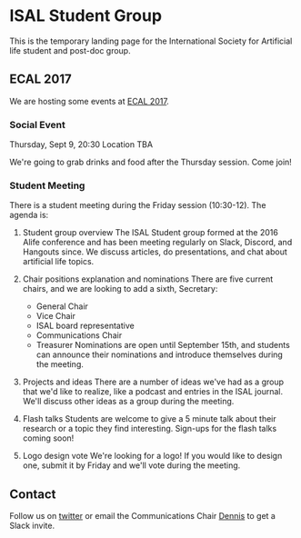 # ISAL Student Group

This is the temporary landing page for the International Society for Artificial
life student and post-doc group.

## ECAL 2017

We are hosting some events at [ECAL 2017](https://project.inria.fr/ecal2017/).

### Social Event

Thursday, Sept 9, 20:30
Location TBA

We're going to grab drinks and food after the Thursday session. Come join!

### Student Meeting

There is a student meeting during the Friday session (10:30-12). The agenda is:

1. Student group overview
   The ISAL Student group formed at the 2016 Alife conference and has been
   meeting regularly on Slack, Discord, and Hangouts since. We discuss articles,
   do presentations, and chat about artificial life topics.

2. Chair positions explanation and nominations
   There are five current chairs, and we are looking to add a sixth, Secretary:
   + General Chair
   + Vice Chair
   + ISAL board representative
   + Communications Chair
   + Treasurer
   Nominations are open until September 15th, and students can announce their
   nominations and introduce themselves during the meeting.

3. Projects and ideas
   There are a number of ideas we've had as a group that we'd like to realize,
   like a podcast and entries in the ISAL journal. We'll discuss other ideas as
   a group during the meeting.

4. Flash talks
   Students are welcome to give a 5 minute talk about their research or a topic
   they find interesting. Sign-ups for the flash talks coming soon!
   
5. Logo design vote
   We're looking for a logo! If you would like to design one, submit it by
   Friday and we'll vote during the meeting.
   
## Contact

Follow us on [twitter](https://twitter.com/isalstudents) or email the
Communications Chair [Dennis](mailto:dennis@d9w.xyz) to get a Slack invite.
